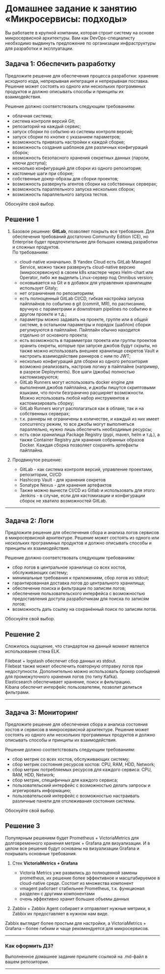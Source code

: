 # Домашнее задание к занятию «Микросервисы: подходы»

Вы работаете в крупной компании, которая строит систему на основе микросервисной архитектуры.
Вам как DevOps-специалисту необходимо выдвинуть предложение по организации инфраструктуры для разработки и эксплуатации.


## Задача 1: Обеспечить разработку

Предложите решение для обеспечения процесса разработки: хранение исходного кода, непрерывная интеграция и непрерывная поставка. 
Решение может состоять из одного или нескольких программных продуктов и должно описывать способы и принципы их взаимодействия.

Решение должно соответствовать следующим требованиям:
- облачная система;
- система контроля версий Git;
- репозиторий на каждый сервис;
- запуск сборки по событию из системы контроля версий;
- запуск сборки по кнопке с указанием параметров;
- возможность привязать настройки к каждой сборке;
- возможность создания шаблонов для различных конфигураций сборок;
- возможность безопасного хранения секретных данных (пароли, ключи доступа);
- несколько конфигураций для сборки из одного репозитория;
- кастомные шаги при сборке;
- собственные докер-образы для сборки проектов;
- возможность развернуть агентов сборки на собственных серверах;
- возможность параллельного запуска нескольких сборок;
- возможность параллельного запуска тестов.

Обоснуйте свой выбор.

## Решение 1

1) Базовое решение: **GitLab**, позволяет покрыть все требования. Для обеспечения требований достаточно Community Edition (CE), но Enterprise будет предпочтительнее для больших команд разработки и сложных продуктов.  
По требованиям:
   - cloud-native изначально. В Yandex Cloud есть GitLab Managed Service, можно также развернуть cloud-native версию (микросервисную) в своем k8s кластере через Helm-chart или Operator, либо же выделить Linux-сервер под Omnibus version;  
   - основывается на Git и в добавок для управления хранилищем использует Gitaly;
   - нет ограничения по репозиториям;
   - есть полноценный GitLab CI/CD, гибкая настройка запуска пайплайнов по событию в git (commit, MR), по расписанию, вручную с параметрами и downstream pipelines по событию в другом проекте и т.д.;
   - параметры можно задавать на проекте, группе или в общей системе, в остальном параметры и порядок (шаблон) сборки регулируются в пайплайне. Пайплайн обычно находится отдельно от основного проекта;
   - есть возможность в парамметрах проекта или группы проектов хранить секреты, которые при запуске джобов будут скрыты, но также можно использовать внешнее хранилище секретов Vault и настроить взаимодействие раннеров с ним по JWT;
   - несколько конфигураций для сборки из одного репозитория возможно реализовать, настроив логику в пайплайне (например, в разрезе Deployments). Все шаги (джобы) полностью кастомизируются;
   - GitLab Runners могут использовать docker engine для выполнения джобов пайплайна, и джобы пишутся скриптовыми языками, что почти безгранично расширяет возможности. Можно использовать любой набор инструментов и кастомизировать сборку;
   - GitLab Runners могут располагаться как в облаке, так и на собственных серверах;
   - т.к. раннеры не ограничены в количестве, и каждый из них имеет concurrency режим, то все джобы могут выполняться параллельно, нужно лишь обеспечить необходимые ресурсы;
   - есть свои хранилища Package Registry (pypi, maven, helm и т.д.), а также Container Registry для хранения собранных образов Docker.  Каждая сборка позволяет сохранять артефакты пайплайна.


2) Продвинутое решение:
    - GitLab - как система контроля версий, управление проектами, репозитории, CI/CD
    - Hashicorp Vault - для хранения секретов
    - Sonatype Nexus - для хранения артефактов 
    - Также можно вынести CI/CD из Gitlab и использовать для этого Jenkins - в случае, если для кастомизации и конфигурации сборок не хватило возможностей GitLab. 

---

## Задача 2: Логи

Предложите решение для обеспечения сбора и анализа логов сервисов в микросервисной архитектуре.
Решение может состоять из одного или нескольких программных продуктов и должно описывать способы и принципы их взаимодействия.

Решение должно соответствовать следующим требованиям:
- сбор логов в центральное хранилище со всех хостов, обслуживающих систему;
- минимальные требования к приложениям, сбор логов из stdout;
- гарантированная доставка логов до центрального хранилища;
- обеспечение поиска и фильтрации по записям логов;
- обеспечение пользовательского интерфейса с возможностью предоставления доступа разработчикам для поиска по записям логов;
- возможность дать ссылку на сохранённый поиск по записям логов.

Обоснуйте свой выбор.

## Решение 2

Сложилось ощущение, что стандартом на данный момент является использование стека ELK.

Filebeat + logstash обеспечит сбор данных из stdout.  
Filebeat также может обеспечить повторную отправку логов при недоступности. Дополнительно можно использовать брокер сообщений для промежуточного хранения логов (по типу Kafka).  
Elasticsearch обеспечивает хранение, поиск и фильтрацию.  
Kibana обеспечит интерфейс пользователям, позволит делиться фильтрами.

---

## Задача 3: Мониторинг

Предложите решение для обеспечения сбора и анализа состояния хостов и сервисов в микросервисной архитектуре.
Решение может состоять из одного или нескольких программных продуктов и должно описывать способы и принципы их взаимодействия.

Решение должно соответствовать следующим требованиям:
- сбор метрик со всех хостов, обслуживающих систему;
- сбор метрик состояния ресурсов хостов: CPU, RAM, HDD, Network;
- сбор метрик потребляемых ресурсов для каждого сервиса: CPU, RAM, HDD, Network;
- сбор метрик, специфичных для каждого сервиса;
- пользовательский интерфейс с возможностью делать запросы и агрегировать информацию;
- пользовательский интерфейс с возможностью настраивать различные панели для отслеживания состояния системы.

Обоснуйте свой выбор.

## Решение 3

Популярным решением будет Prometheus + VictoriaMetrics для долговременного хранения метрик + Grafana для визуализации. И в целом все решения будут основаны на визуализации Grafana и покрывать основные требования.

1. Стек **VictoriaMetrics + Grafana**
   - Victoria Metrics уже развились до полноценной замены prometheus, их решение более эффективное и масштабируемое в cloud-native среде. Состоит из множества компонент
   - vmagent работает стабильнее Prometheus, т.к. функционал разделен с другими компонентами
   - очень эффективно хранит большие объемы данных

2. Zabbix + Zabbix Agent собирает и отправляет нужные метрики, в Zabbix их предоставляет в нужном нам виде.

Zabbix выглядит более простым для настройки, а VictoriaMetrics + Grafana – более гибким и чаще рекомендуется для микросервисов.

---


### Как оформить ДЗ?

Выполненное домашнее задание пришлите ссылкой на .md-файл в вашем репозитории.

---
